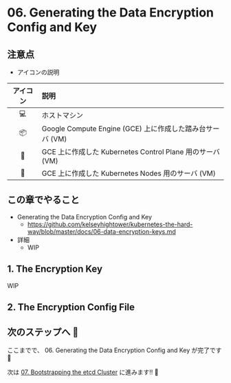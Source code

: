 # 06. Generating the Data Encryption Config and Key

## 注意点

+ アイコンの説明

アイコン | 説明
:-: | :-
:computer: | ホストマシン
:package: | Google Compute Engine (GCE) 上に作成した踏み台サーバ (VM)
:police_car: | GCE 上に作成した Kubernetes Control Plane 用のサーバ (VM)
:car: | GCE 上に作成した Kubernetes Nodes 用のサーバ (VM)

## この章でやること

+ Generating the Data Encryption Config and Key
  + https://github.com/kelseyhightower/kubernetes-the-hard-way/blob/master/docs/06-data-encryption-keys.md
+ 詳細
  + WIP

## 1. The Encryption Key

WIP

## 2. The Encryption Config File

## 次のステップへ :rocket:

ここまでで、 06. Generating the Data Encryption Config and Key が完了です :raised_hands:

次は [07. Bootstrapping the etcd Cluster](./07-bootstrapping-etcd.md) に進みます!! :muscle:
